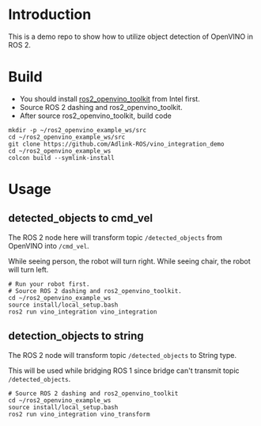 # Introduction

This is a demo repo to show how to utilize object detection of OpenVINO in ROS 2.

# Build

* You should install [ros2_openvino_toolkit](https://github.com/intel/ros2_openvino_toolkit) from Intel first.
* Source ROS 2 dashing and ros2_openvino_toolkit.
* After source ros2_openvino_toolkit, build code
```
mkdir -p ~/ros2_openvino_example_ws/src
cd ~/ros2_openvino_example_ws/src
git clone https://github.com/Adlink-ROS/vino_integration_demo
cd ~/ros2_openvino_example_ws
colcon build --symlink-install
```

# Usage
## detected_objects to cmd_vel

The ROS 2 node here will transform topic `/detected_objects` from OpenVINO into `/cmd_vel`.

While seeing person, the robot will turn right. While seeing chair, the robot will turn left.

```
# Run your robot first.
# Source ROS 2 dashing and ros2_openvino_toolkit.
cd ~/ros2_openvino_example_ws
source install/local_setup.bash
ros2 run vino_integration vino_integration
```

## detection_objects to string

The ROS 2 node will transform topic `/detected_objects` to String type.

This will be used while bridging ROS 1 since bridge can't transmit topic `/detected_objects`.

```
# Source ROS 2 dashing and ros2_openvino_toolkit
cd ~/ros2_openvino_example_ws
source install/local_setup.bash
ros2 run vino_integration vino_transform
```
